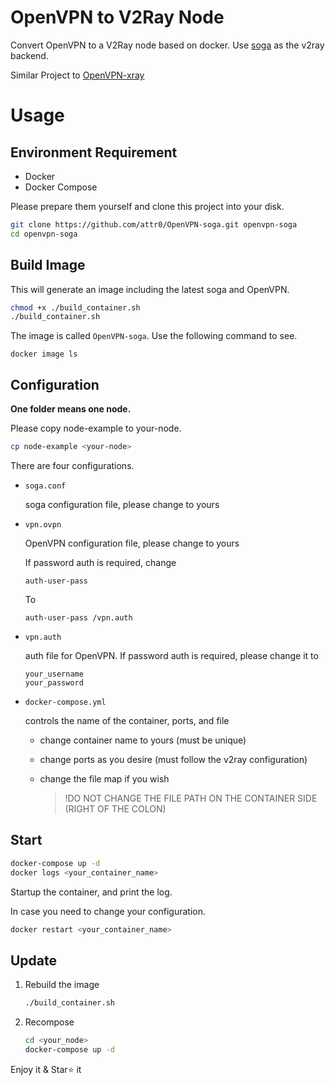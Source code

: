 # OpenVPN to V2Ray Node

Convert OpenVPN to a V2Ray node based on docker. Use [soga](https://github.com/vaxilu/soga) as the v2ray backend.


Similar Project to [OpenVPN-xray](https://github.com/attr0/OpenVPN-xray)


# Usage

## Environment Requirement

- Docker
- Docker Compose



Please prepare them yourself and clone this project into your disk.

```bash
git clone https://github.com/attr0/OpenVPN-soga.git openvpn-soga
cd openvpn-soga
```



## Build Image

This will generate an image including the latest soga and OpenVPN.

```bash
chmod +x ./build_container.sh
./build_container.sh
```



The image is called `OpenVPN-soga`. Use the following command to see.

```
docker image ls
```



## Configuration

**One folder means one node.**

Please copy node-example to your-node. 

```bash
cp node-example <your-node>
```



There are four configurations.

- `soga.conf`

    soga configuration file, please change to yours

    

- `vpn.ovpn`

    OpenVPN configuration file, please change to yours

    If password auth is required, change

    ```
    auth-user-pass
    ```
    To

    ```
    auth-user-pass /vpn.auth
    ```

    

- `vpn.auth`

    auth file for OpenVPN. If password auth is required, please change it to

    ```
    your_username
    your_password
    ```

    

- `docker-compose.yml`

    controls the name of the container, ports, and file

    - change container name to yours (must be unique)

    - change ports as you desire (must follow the v2ray configuration)

    - change the file map if you wish

        > !DO NOT CHANGE THE FILE PATH ON THE CONTAINER SIDE (RIGHT OF THE COLON)



## Start

```bash
docker-compose up -d
docker logs <your_container_name>
```

Startup the container, and print the log.



In case you need to change your configuration.

```bash
docker restart <your_container_name>
```



## Update

1. Rebuild the image

    ```bash
    ./build_container.sh
    ```

2. Recompose

    ```bash
    cd <your_node>
    docker-compose up -d
    ```

    



Enjoy it & Star⭐ it
